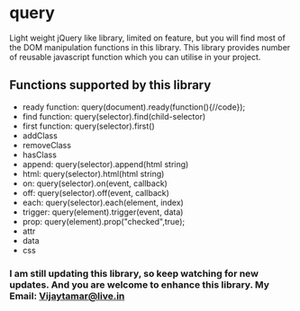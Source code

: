 # query
Light weight jQuery like library, limited on feature, but you will find most of the DOM manipulation functions in this library. This library provides number of reusable javascript function which you can utilise in your project.

## Functions supported by this library ##
  *  ready function: query(document).ready(function(){//code});
  * find  function: query(selector).find(child-selector)
  * first function: query(selector).first()
  * addClass
  * removeClass
  * hasClass
  * append: query(selector).append(html string)
  * html: query(selector).html(html string)
  * on: query(selector).on(event, callback)
  * off: query(selector).off(event, callback)
  * each: query(selector).each(element, index)
  * trigger: query(element).trigger(event, data)
  * prop: query(element).prop("checked",true);
  * attr
  * data
  * css


### I am still updating this library, so keep watching for new updates. And you are welcome to enhance this library. My Email: Vijaytamar@live.in
